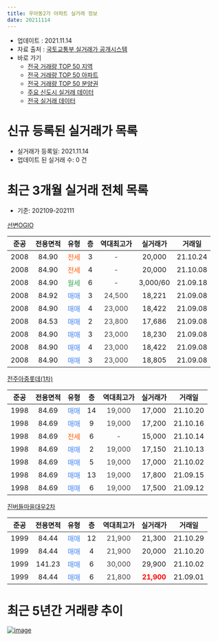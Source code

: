```yaml
---
title: 우아동2가 아파트 실거래 정보
date: 20211114
---
```


* 업데이트 : 2021.11.14
* 자료 출처 : [국토교통부 실거래가 공개시스템](http://rt.molit.go.kr)
* 바로 가기
    * [전국 거래량 TOP 50 지역](https://apt-info.github.io/apt-trade-info/tr)
    * [전국 거래량 TOP 50 아파트](https://apt-info.github.io/apt-trade-info/ta)
    * [전국 거래량 TOP 50 분양권](https://apt-info.github.io/apt-trade-info/tb)
    * [주요 신도시 실거래 데이터](https://apt-info.github.io/apt-trade-info/newtown)
    * [전국 실거래 데이터](https://apt-info.github.io/apt-trade-info/all)



<script async src="https://pagead2.googlesyndication.com/pagead/js/adsbygoogle.js"></script>
<!-- 기본광고 -->
<ins class="adsbygoogle"
     style="display:block"
     data-ad-client="ca-pub-1142216861245946"
     data-ad-slot="4805727019"
     data-ad-format="auto"
     data-full-width-responsive="true"></ins>
<script>
     (adsbygoogle = window.adsbygoogle || []).push({});
</script>


# 신규 등록된 실거래가 목록

* 실거래가 등록일: 2021.11.14
* 업데이트 된 실거래 수: 0 건




<script async src="https://pagead2.googlesyndication.com/pagead/js/adsbygoogle.js"></script>
<!-- 기본광고 -->
<ins class="adsbygoogle"
     style="display:block"
     data-ad-client="ca-pub-1142216861245946"
     data-ad-slot="4805727019"
     data-ad-format="auto"
     data-full-width-responsive="true"></ins>
<script>
     (adsbygoogle = window.adsbygoogle || []).push({});
</script>


# 최근 3개월 실거래 전체 목록
* 기준: 202109-202111


[선변OGIO](https://search.naver.com/search.naver?query=%EC%84%A0%EB%B3%80OGIO)

|준공|전용면적|유형|층|역대최고가|실거래가|거래일|
|:---:|:---:|:---:|:---:|:---:|:---:|:---:|
|2008|84.90|<span style="color:#FF5A00">전세</span>|3|<span style="color:#444444">-</span>|20,000|21.10.24|
|2008|84.90|<span style="color:#FF5A00">전세</span>|4|<span style="color:#444444">-</span>|20,000|21.10.08|
|2008|84.90|<span style="color:#34A853">월세</span>|6|<span style="color:#444444">-</span>|3,000/60|21.09.18|
|2008|84.92|<span style="color:#4285F3">매매</span>|3|<span style="color:#444444">24,500</span>|18,221|21.09.08|
|2008|84.90|<span style="color:#4285F3">매매</span>|4|<span style="color:#444444">23,000</span>|18,422|21.09.08|
|2008|84.53|<span style="color:#4285F3">매매</span>|2|<span style="color:#444444">23,800</span>|17,686|21.09.08|
|2008|84.90|<span style="color:#4285F3">매매</span>|3|<span style="color:#444444">23,000</span>|18,230|21.09.08|
|2008|84.90|<span style="color:#4285F3">매매</span>|4|<span style="color:#444444">23,000</span>|18,422|21.09.08|
|2008|84.90|<span style="color:#4285F3">매매</span>|3|<span style="color:#444444">23,000</span>|18,805|21.09.08|

[전주아중롯데(1차)](https://search.naver.com/search.naver?query=%EC%A0%84%EC%A3%BC%EC%95%84%EC%A4%91%EB%A1%AF%EB%8D%B0%281%EC%B0%A8%29)

|준공|전용면적|유형|층|역대최고가|실거래가|거래일|
|:---:|:---:|:---:|:---:|:---:|:---:|:---:|
|1998|84.69|<span style="color:#4285F3">매매</span>|14|<span style="color:#444444">19,000</span>|17,000|21.10.20|
|1998|84.69|<span style="color:#4285F3">매매</span>|9|<span style="color:#444444">19,000</span>|17,200|21.10.16|
|1998|84.69|<span style="color:#FF5A00">전세</span>|6|<span style="color:#444444">-</span>|15,000|21.10.14|
|1998|84.69|<span style="color:#4285F3">매매</span>|2|<span style="color:#444444">19,000</span>|17,150|21.10.13|
|1998|84.69|<span style="color:#4285F3">매매</span>|5|<span style="color:#444444">19,000</span>|17,000|21.10.02|
|1998|84.69|<span style="color:#4285F3">매매</span>|13|<span style="color:#444444">19,000</span>|17,800|21.09.15|
|1998|84.69|<span style="color:#4285F3">매매</span>|6|<span style="color:#444444">19,000</span>|17,500|21.09.12|

[진버들마을대우2차](https://search.naver.com/search.naver?query=%EC%A7%84%EB%B2%84%EB%93%A4%EB%A7%88%EC%9D%84%EB%8C%80%EC%9A%B02%EC%B0%A8)

|준공|전용면적|유형|층|역대최고가|실거래가|거래일|
|:---:|:---:|:---:|:---:|:---:|:---:|:---:|
|1999|84.44|<span style="color:#4285F3">매매</span>|12|<span style="color:#444444">21,900</span>|21,300|21.10.29|
|1999|84.44|<span style="color:#4285F3">매매</span>|4|<span style="color:#444444">21,900</span>|20,000|21.10.20|
|1999|141.23|<span style="color:#4285F3">매매</span>|6|<span style="color:#444444">30,000</span>|29,900|21.10.02|
|1999|84.44|<span style="color:#4285F3">매매</span>|6|<span style="color:#444444">21,800</span>|<b><span style="color:#FF0000">21,900</span></b>|21.09.01|



<script async src="https://pagead2.googlesyndication.com/pagead/js/adsbygoogle.js"></script>
<!-- 기본광고 -->
<ins class="adsbygoogle"
     style="display:block"
     data-ad-client="ca-pub-1142216861245946"
     data-ad-slot="4805727019"
     data-ad-format="auto"
     data-full-width-responsive="true"></ins>
<script>
     (adsbygoogle = window.adsbygoogle || []).push({});
</script>


# 최근 5년간 거래량 추이


<div style="width:100%;">
    <canvas id="deal_progress" height="200"></canvas>
</div>

<script>
new Chart(document.getElementById("deal_progress"), {
    type: 'line',
    data: {
        labels: ['16.01','16.02','16.03','16.04','16.05','16.06','16.07','16.08','16.09','16.10','16.11','16.12','17.01','17.02','17.03','17.04','17.05','17.06','17.07','17.08','17.09','17.10','17.11','17.12','18.01','18.02','18.03','18.04','18.05','18.06','18.07','18.08','18.09','18.10','18.11','18.12','19.01','19.02','19.03','19.04','19.05','19.06','19.07','19.08','19.09','19.10','19.11','19.12','20.01','20.02','20.03','20.04','20.05','20.06','20.07','20.08','20.09','20.10','20.11','20.12','21.01','21.02','21.03','21.04','21.05','21.06','21.07','21.08','21.09','21.10'],
        datasets: [{
            label: '매매/분양권',
            data: [5,6,7,8,9,9,5,7,6,9,5,4,5,7,5,6,8,5,4,3,7,6,3,4,7,4,8,6,9,7,5,1,5,7,6,7,5,6,6,12,6,1,7,10,6,7,3,4,9,11,8,5,8,11,6,20,5,19,14,14,8,8,10,9,8,8,4,24,9,7],
            borderColor: "rgba(66, 133, 243, 1)",
            backgroundColor: "rgba(66, 133, 243, 0.05)",
            borderWidth: 1,
            pointRadius: 0,
            fill: false,
            lineTension: 0
        },{
            label: '전/월세',
            data: [2,1,2,1,1,4,0,1,1,1,1,1,0,1,4,0,17,2,1,0,0,0,0,1,3,3,4,1,2,3,1,0,0,2,3,1,4,3,2,2,1,0,0,0,2,0,0,3,0,0,0,0,1,0,0,2,1,0,1,1,1,3,1,1,0,0,0,0,1,3],
            borderColor: "rgba(255, 90, 0, 1)",
            backgroundColor: "rgba(255, 90, 0, 0.05)",
            borderWidth: 1,
            pointRadius: 0,
            fill: false,
            lineTension: 0
        },{
            label: '합계',
            data: [7,7,9,9,10,13,5,8,7,10,6,5,5,8,9,6,25,7,5,3,7,6,3,5,10,7,12,7,11,10,6,1,5,9,9,8,9,9,8,14,7,1,7,10,8,7,3,7,9,11,8,5,9,11,6,22,6,19,15,15,9,11,11,10,8,8,4,24,10,10],
            borderColor: "rgba(0, 0, 0, 1)",
            backgroundColor: "rgba(0, 0, 0, 0.03)",
            borderWidth: 0.1,
            pointRadius: 0,
            fill: true,
            lineTension: 0
        }
        ]
    },
    options: {
        responsive: true,
        title: {
            display: false
        },
        tooltips: {
            mode: 'index',
            intersect: false
        },
        hover: {
            mode: 'nearest',
            intersect: true
        },
        scales: {
            xAxes: [{
                display: true,
                scaleLabel: {
                    display: true,
                    labelString: '년/월'
                }
            }],
            yAxes: [{
                display: true,
                ticks: {
                    suggestedMin: 0,
                },
                scaleLabel: {
                    display: true,
                    labelString: '실거래 수'
                }
            }]
        }
    }
});

</script>


[![image](https://apt-info.github.io/images/2020-01-03-apt-trade-info/1024x500.png)](https://play.google.com/store/apps/details?id=com.aptinfo.apttradeinfo)

